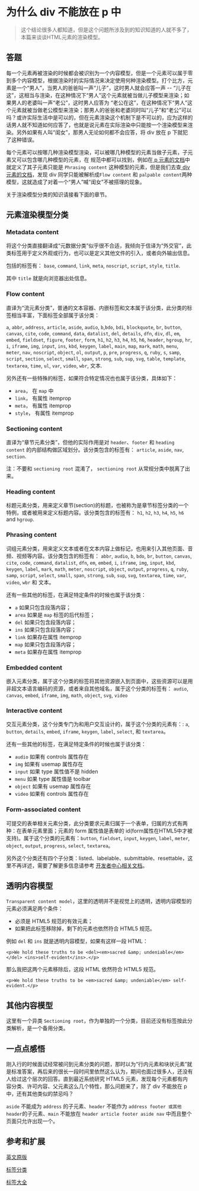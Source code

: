 # 为什么 div 不能放在 p 中

> 这个结论很多人都知道，但是这个问题所涉及到的知识知道的人就不多了，本篇来谈谈HTML元素的渲染模型。

## 答题

每一个元素再被渲染的时候都会被识别为一个内容模型，但是一个元素可以属于零到多个内容模型，根据渲染时的实际情况来决定使用何种渲染模型。打个比方，元素是一个“男人”，当男人的爸爸叫一声“儿子”，这时男人就会应答一声 -- “儿子在这”，这相当与渲染，在这种情况下“男人”这个元素就被当做儿子模型来渲染；如果男人的老婆叫一声“老公”，这时男人应答为 “老公在这”，在这种情况下“男人”这个元素就被当做老公模型来渲染；那男人的爸爸和老婆同时叫“儿子”和“老公”可以吗？或许实际生活中是可以的，但在元素渲染这个机制下是不可以的，应为这样的话男人就不知道如何应答了，也就是说元素在实际渲染中只能按一个渲染模型来渲染。另外如果有人叫“闺女”，那男人无论如何都不会应答，将 div 放在 p 下就犯了这种错误。

每个元素可以按哪几种渲染模型渲染，可以被哪几种模型的元素当做子元素，子元素又可以包含哪几种模型的元素，在 规范中都可以找到，例如在[ p 元素的文档](https://developer.mozilla.org/en-US/docs/Web/HTML/Element/p)中就定义了其子元素只能是 `Phrasing content` 这种模型的元素，但是我们去查[ div 元素的文档](https://developer.mozilla.org/en-US/docs/Web/HTML/Element/div)，发现 div 同学只能被解析成`Flow content` 和 `palpable content`两种模型，这就造成了对着一个“男人”喊“闺女”不被搭理的现象。

关于渲染模型分类的知识请接看下面的章节。

## 元素渲染模型分类

### Metadata content

将这个分类直接翻译成“元数据分类”似乎很不合适，我倾向于信译为“外交官”，此类标签用于定义外观或行为，也可以是定义其他文件的引入，或者向外输出信息。

包括的标签有： `base`, `command`, `link`, `meta`, `noscript`, `script`, `style`, `title`.

其中 `title` 就是向浏览器出处信息。

### Flow content

直译为“流元素分类”，普通的文本容器、内嵌标签和文本属于该分类，此分类的标签相当丰富，下面标签全部属于该分类：

 `a`, `abbr`, `address`, `article`, `aside`, `audio`, `b`,`bdo`, `bdi`, `blockquote`, `br`, `button`, `canvas`, `cite`, `code`, `command`, `data`, `datalist`, `del`, `details`, `dfn`, `div`, `dl`, `em`, `embed`, `fieldset`, `figure`, `footer`, `form`, `h1`, `h2`, `h3`, `h4`, `h5`, `h6`, `header`, `hgroup`, `hr`, `i`, `iframe`, `img`, `input`, `ins`, `kbd`, `keygen`, `label`, `main`, `map`, `mark`, `math`, `menu`, `meter`, `nav`, `noscript`, `object`, `ol`, `output`, `p`, `pre`, `progress`, `q`, `ruby`, `s`, `samp`, `script`, `section`, `select`, `small`, `span`, `strong`, `sub`, `sup`, `svg`, `table`, `template`, `textarea`, `time`, `ul`, `var`, `video`, `wbr`, 文本.
 
另外还有一些特殊的标签，如果符合特定情况也也属于该分类，具体如下：

- `area`， 在 `map` 中
- `link`， 有属性 itemprop
- `meta`， 有属性 itemprop
- `style`， 有属性 itemprop

### Sectioning content

直译为“章节元素分类”，但他的实际作用是对 `header`、`footer` 和 `heading content` 的内部结构做区域划分。该分类包含的标签有：
`article`, `aside`, `nav`, `section`. 

注：不要和 `sectioning root` 混淆了， `sectioning root` 从常规分类中脱离了出来。

### Heading content

标题元素分类，用来定义章节(section)的标题，也被称为是章节标签分类的一个特例，或者被用来定义标题内容。该分类包含的标签有： `h1`, `h2`, `h3`, `h4`, `h5`, `h6` and `hgroup`.

### Phrasing content

词组元素分类，用来定义文本或者在文本内容上做标记，也用来引入其他页面、音频、视频等内容。该分类包含的标签有：
`abbr`, `audio`, `b`, `bdo`, `br`, `button`, `canvas`, `cite`, `code`, `command`, `datalist`, `dfn`, `em`, `embed`, `i`, `iframe`, `img`, `input`, `kbd`, `keygen`, `label`, `mark`, `math`, `meter`, `noscript`, `object`, `output`, `progress`, `q`, `ruby`, `samp`, `script`, `select`, `small`, `span`, `strong`, `sub`, `sup`, `svg`, `textarea`, `time`, `var`, `video`, `wbr` 和 文本。

还有一些其他的标签，在满足特定条件的时候也属于该分类：

- `a` 如果只包含段落内容；
- `area` 如果是 `map` 标签的后代标签；
- `del` 如果只包含段落内容；
- `ins` 如果只包含段落内容；
- `link` 如果存在属性 itemprop
- `map` 如果只包含段落内容；
- `meta` 如果存在属性 itemprop

### Embedded content

嵌入元素分类，属于这个分类的标签将其他资源嵌入到页面中，这些资源可以是用非超文本语言编码的资源，或者来自其他域名，属于这个分类的标签有： `audio`, `canvas`, `embed`, `iframe`, `img`, `math`, `object`, `svg`, `video`

### Interactive content

交互元素分类，这个分类专门为和用户交互设计的，属于这个分类的元素有：: `a`, `button`, `details`, `embed`, `iframe`, `keygen`, `label`, `select`, 和 `textarea`。

还有一些其他的标签，在满足特定条件的时候也属于该分类：

- `audio` 如果有 controls 属性存在
- `img` 如果有 usemap 属性存在
- `input` 如果 type 属性值不是 hidden
- `menu` 如果 type 属性值是 toolbar
- `object` 如果有 usemap 属性存在
- `video` 如果有 controls 属性存在

### Form-associated content

可提交的表单相关元素分类，此分类要求元素归属于一个表单，归属的方式有两种：在表单元素里面；元素的 form 属性值是表单的 id(form属性在HTML5中才被支持)。属于这个分类的元素有：`button`, `fieldset`, `input`, `keygen`, `label`, `meter`, `object`, `output`, `progress`, `select`, `textarea`。

另外这个分类还有四个子分类：listed、labelable、submittable、resettable，这里不再详述，需要了解更多信息请参考 [开发者中心相关文档](https://developer.mozilla.org/zh-CN/docs/Web/Guide/HTML/Content_categories#Form-associated_content)。

## 透明内容模型

`Transparent content model`，这里的透明并不是视觉上的透明，透明内容模型的元素必须满足两个条件：
- 必须是 HTML5 规范的有效元素；
- 如果把此标签移除掉，剩下的元素也依然符合 HTML5 规范。

例如  `del` 和 `ins` 就是透明内容模型，如果有这样一段 HTML：

	<p>We hold these truths to be <del><em>sacred &amp; undeniable</em></del> <ins>self-evident</ins>.</p>

那么我把这两个元素移除后，这段 HTML 依然符合 HTML5 规范。

	<p>We hold these truths to be <em>sacred &amp; undeniable</em> self-evident.</p>

## 其他内容模型

这里有一个异类 `Sectioning root`，作为单独的一个分类，目前还没有标签按此分类解析，是一个备用分类。

## 一点点感悟

刚入行的时候面试经常被问到元素分类的问题，那时以为“行内元素和块状元素”就是标准答案，再后来的很长一段时间里依然这么认为，期间也面过很多人，还没有人给过这个层次的回答。直到最近系统研究 HTML5 元素，发现每个元素都有内容分类、许可内容、父元素这么几个特性，那么问题来了，除了 div 不能放在 p 中，还有其他类似的禁忌吗？

`aside` 不能成为 `address` 的子元素、`header` 不能作为 `address footer 或其他 header`的子元素、`main` 不能放在 `header article footer aside nav` 中而且整个页面只允许出现一个。

## 参考和扩展

[英文原版](https://developer.mozilla.org/en-US/docs/Web/Guide/HTML/Content_categories)

[标签分类](https://developer.mozilla.org/zh-CN/docs/Web/Guide/HTML/Content_categories)

[标签大全](https://developer.mozilla.org/zh-CN/docs/Web/HTML/Element)
